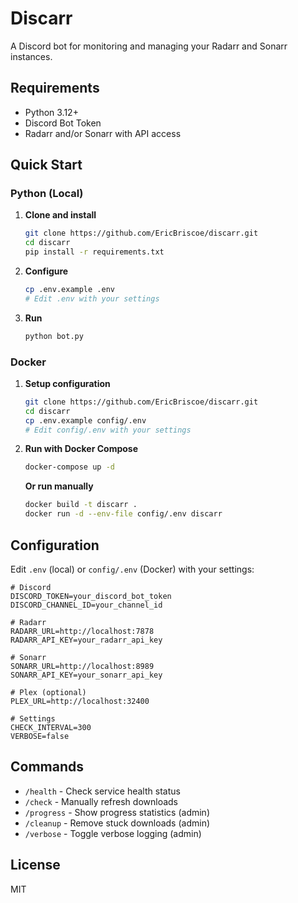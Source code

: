 # Discarr

A Discord bot for monitoring and managing your Radarr and Sonarr instances.

## Requirements

- Python 3.12+
- Discord Bot Token
- Radarr and/or Sonarr with API access

## Quick Start

### Python (Local)

1. **Clone and install**
   ```bash
   git clone https://github.com/EricBriscoe/discarr.git
   cd discarr
   pip install -r requirements.txt
   ```

2. **Configure**
   ```bash
   cp .env.example .env
   # Edit .env with your settings
   ```

3. **Run**
   ```bash
   python bot.py
   ```

### Docker

1. **Setup configuration**
   ```bash
   git clone https://github.com/EricBriscoe/discarr.git
   cd discarr
   cp .env.example config/.env
   # Edit config/.env with your settings
   ```

2. **Run with Docker Compose**
   ```bash
   docker-compose up -d
   ```

   **Or run manually**
   ```bash
   docker build -t discarr .
   docker run -d --env-file config/.env discarr
   ```

## Configuration

Edit `.env` (local) or `config/.env` (Docker) with your settings:

```env
# Discord
DISCORD_TOKEN=your_discord_bot_token
DISCORD_CHANNEL_ID=your_channel_id

# Radarr
RADARR_URL=http://localhost:7878
RADARR_API_KEY=your_radarr_api_key

# Sonarr  
SONARR_URL=http://localhost:8989
SONARR_API_KEY=your_sonarr_api_key

# Plex (optional)
PLEX_URL=http://localhost:32400

# Settings
CHECK_INTERVAL=300
VERBOSE=false
```

## Commands

- `/health` - Check service health status
- `/check` - Manually refresh downloads
- `/progress` - Show progress statistics (admin)
- `/cleanup` - Remove stuck downloads (admin)
- `/verbose` - Toggle verbose logging (admin)

## License

MIT